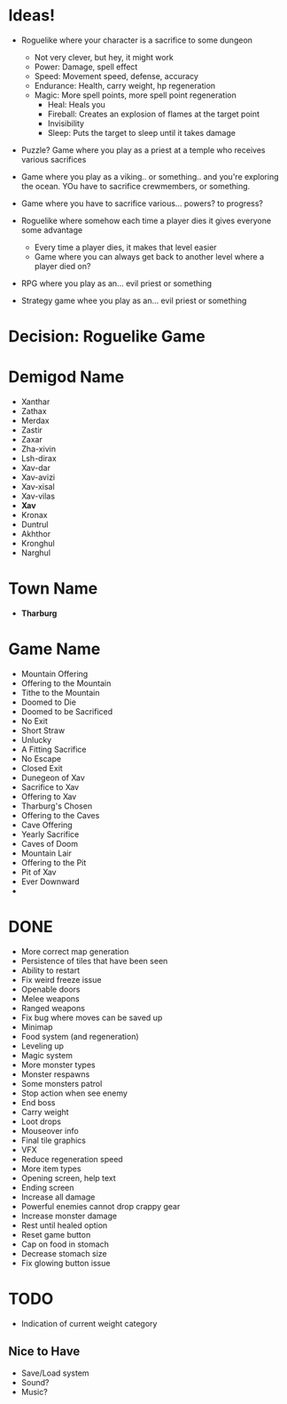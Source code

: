 # Ideas!

* Roguelike where your character is a sacrifice to some dungeon
  * Not very clever, but hey, it might work
  * Power: Damage, spell effect
  * Speed: Movement speed, defense, accuracy
  * Endurance: Health, carry weight, hp regeneration
  * Magic: More spell points, more spell point regeneration
    * Heal: Heals you
    * Fireball: Creates an explosion of flames at the target point
    * Invisibility
    * Sleep: Puts the target to sleep until it takes damage



* Puzzle? Game where you play as a priest at a temple who receives various sacrifices

* Game where you play as a viking.. or something.. and you're exploring the ocean. YOu have to sacrifice crewmembers, or something.

* Game where you have to sacrifice various... powers? to progress?

* Roguelike where somehow each time a player dies it gives everyone some advantage
  * Every time a player dies, it makes that level easier
  * Game where you can always get back to another level where a player died on?

* RPG where you play as an... evil priest or something

* Strategy game whee you play as an... evil priest or something

# Decision: Roguelike Game

# Demigod Name
* Xanthar
* Zathax
* Merdax
* Zastir
* Zaxar
* Zha-xivin
* Lsh-dirax
* Xav-dar
* Xav-avizi
* Xav-xisal
* Xav-vilas
* **Xav**
* Kronax
* Duntrul
* Akhthor
* Kronghul
* Narghul

# Town Name
* **Tharburg**

# Game Name
* Mountain Offering
* Offering to the Mountain
* Tithe to the Mountain
* Doomed to Die
* Doomed to be Sacrificed
* No Exit
* Short Straw
* Unlucky
* A Fitting Sacrifice
* No Escape
* Closed Exit
* Dunegeon of Xav
* Sacrifice to Xav
* Offering to Xav
* Tharburg's Chosen
* Offering to the Caves
* Cave Offering
* Yearly Sacrifice
* Caves of Doom
* Mountain Lair
* Offering to the Pit
* Pit of Xav
* Ever Downward
* 

# DONE
* More correct map generation
* Persistence of tiles that have been seen
* Ability to restart
* Fix weird freeze issue
* Openable doors
* Melee weapons
* Ranged weapons
* Fix bug where moves can be saved up
* Minimap
* Food system (and regeneration)
* Leveling up
* Magic system
* More monster types
* Monster respawns
* Some monsters patrol
* Stop action when see enemy
* End boss
* Carry weight
* Loot drops
* Mouseover info
* Final tile graphics
* VFX
* Reduce regeneration speed
* More item types
* Opening screen, help text
* Ending screen
* Increase all damage
* Powerful enemies cannot drop crappy gear
* Increase monster damage
* Rest until healed option
* Reset game button
* Cap on food in stomach
* Decrease stomach size
* Fix glowing button issue

# TODO
* Indication of current weight category

## Nice to Have
* Save/Load system
* Sound?
* Music?